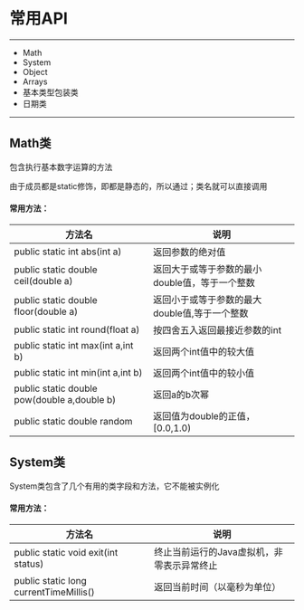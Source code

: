 # 常用API

<hr/>

- Math
- System
- Object
- Arrays
- 基本类型包装类
- 日期类

<hr/>

## Math类
包含执行基本数字运算的方法

由于成员都是static修饰，即都是静态的，所以通过；类名就可以直接调用

#### 常用方法：
|方法名|说明|
|---|---|
|public static int abs(int a)|返回参数的绝对值|
|public static double ceil(double a)|返回大于或等于参数的最小double值，等于一个整数|
|public static double floor(double a)|返回小于或等于参数的最大double值,等于一个整数|
|public static int round(float a)|按四舍五入返回最接近参数的int|
|public static int max(int a,int b)|返回两个int值中的较大值|
|public static int min(int a,int b)|返回两个int值中的较小值|
|public static double pow(double a,double b)|返回a的b次幂|
|public static double random|返回值为double的正值，[0.0,1.0) |

## System类
System类包含了几个有用的类字段和方法，它不能被实例化
#### 常用方法：
|方法名|说明|
|---|---|
|public static void exit(int status)|终止当前运行的Java虚拟机，非零表示异常终止|
|public static long currentTimeMillis()|返回当前时间（以毫秒为单位）|
